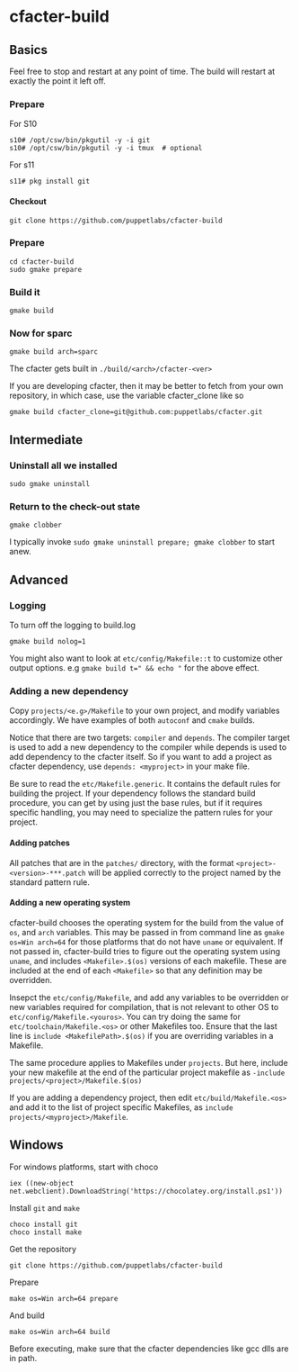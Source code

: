cfacter-build
=============
## Basics

Feel free to stop and restart at any point of time. The build will restart at exactly the point it left off.

### Prepare

For S10
```
s10# /opt/csw/bin/pkgutil -y -i git
s10# /opt/csw/bin/pkgutil -y -i tmux  # optional
```

For s11
```
s11# pkg install git
```

#### Checkout
```
git clone https://github.com/puppetlabs/cfacter-build
```


### Prepare
```
cd cfacter-build
sudo gmake prepare
```

### Build it
```
gmake build
```

### Now for sparc

```
gmake build arch=sparc
```

The cfacter gets built in `./build/<arch>/cfacter-<ver>`

If you are developing cfacter, then it may be better to
fetch from your own repository, in which case, use the variable cfacter_clone like so
```
gmake build cfacter_clone=git@github.com:puppetlabs/cfacter.git
```

## Intermediate

### Uninstall all we installed
```
sudo gmake uninstall
```
### Return to the check-out state
```
gmake clobber
```

I typically invoke `sudo gmake uninstall prepare; gmake clobber` to start anew.

## Advanced
### Logging

To turn off the logging to build.log
```
gmake build nolog=1
```
You might also want to look at `etc/config/Makefile::t` to customize other
output options. e.g `gmake build t=" && echo "` for the above effect.

### Adding a new dependency

Copy `projects/<e.g>/Makefile` to your own project, and modify variables
accordingly. We have examples of both `autoconf` and `cmake` builds.

Notice that there are two targets: `compiler` and `depends`.
The compiler target is used to add a new dependency to the compiler while
depends is used to add dependency to the cfacter itself. So if you want
to add a project as cfacter dependency, use `depends: <myproject>` in your
make file.

Be sure to read the `etc/Makefile.generic`. It contains the default
rules for building the project. If your dependency follows the standard
build procedure, you can get by using just the base rules, but if it
requires specific handling, you may need to specialize the pattern rules
for your project.

#### Adding patches

All patches that are in the `patches/` directory, with the format 
`<project>-<version>-***.patch` will be applied correctly to the project
named by the standard pattern rule.

#### Adding a new operating system

cfacter-build chooses the operating system for the build from the value
of `os`, and `arch` variables. This may be passed in from command line as
`gmake os=Win arch=64` for those platforms that do not have `uname` or
equivalent. If not passed in,
cfacter-build tries to figure out the operating system using `uname`, and
includes `<Makefile>.$(os)` versions of each makefile. These are included
at the end of each `<Makefile>` so that any definition may be overridden.

Insepct the `etc/config/Makefile`, and add any variables to be overridden or
new variables required for compilation, that is not relevant to other OS 
to `etc/config/Makefile.<youros>`. You can try doing the same for
`etc/toolchain/Makefile.<os>` or other Makefiles too. Ensure that the last
line is `include <MakefilePath>.$(os)`
if you are overriding variables in a Makefile.

The same procedure applies to Makefiles under `projects`. But here, include your
new makefile at the end of the particular project makefile as
`-include projects/<project>/Makefile.$(os)`

If you are adding a dependency project, then edit `etc/build/Makefile.<os>`
and add it to the list of project specific Makefiles, as
`include projects/<myproject>/Makefile`.

Windows
-------
For windows platforms, start with choco
```
iex ((new-object net.webclient).DownloadString('https://chocolatey.org/install.ps1'))
```
Install `git` and `make`
```
choco install git
choco install make
```
Get the repository
```
git clone https://github.com/puppetlabs/cfacter-build
```
Prepare
```
make os=Win arch=64 prepare
```
And build
```
make os=Win arch=64 build
```
Before executing, make sure that the cfacter dependencies
like gcc dlls are in path.
